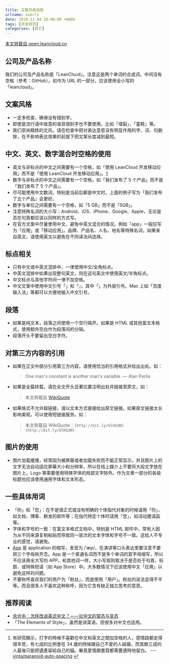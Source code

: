 ```yaml
---
title: 文案风格指南
urlname: aserlz
date: 2019-11-04 20:00:00 +0800
tags: [开发规范]
categories: [其它]
---
```


[本文转载自 open.leancloud.cn](https://open.leancloud.cn/copywriting-style-guide/)

## 公司及产品名称

我们的公司及产品名称是「LeanCloud」。注意这是两个单词的合成词，中间沒有空格（參考：GitHub）。如作为 URL 的一部分，应该使用全小写的「leancloud」。

<!-- more -->

## 文案风格

- 一定多检查，确保没有错别字。
- 即使是流行语中故意的谐音错别字也不要使用，比如「墙裂」、「童鞋」等。
- 我们崇尚精练的文风。请在检查中把对表达意思没有明显作用的字、词、句删除，在不影响表达效果的前提下把文案长度减到最短。

## 中文、英文、数字混合时空格的使用

- 英文与非标点的中文之间需要有一个空格，如「使用 LeanCloud 开发移动应用」而不是「使用 LeanCloud 开发移动应用」。[1](#fn-1)
- 数字与非标点的中文之间需要有一个空格，如「我们发布了 5 个产品」而不是「我们发布了 5 个产品」。
- 尽可能使用中文数词，特别是当前后都是中文时。上面的例子写为「我们发布了五个产品」会更好。
- 数字与单位之间需要有一个空格，如「5 GB」而不是「5GB」。
- 注意特殊名词的大小写：Android、iOS、iPhone、Google、Apple，无论是否在句首都应该以同样的方式写。
- 在官方文案中尽量使用中文，避免中英文混合的情况。例如「app」一般应写为「应用」或「移动应用」。品牌、产品名、人名、地名等特殊名词，如果来自英文，请使用英文以避免在不同译法间选择。

## 标点相关

- 只有中文或中英文混排中，一律使用中文/全角标点。
- 中英文混排中如果出现整句英文，则在这句英文中使用英文/半角标点。
- 中文标点与其他字符间一律不加空格。
- 中文文案中使用中文引号「」和『』，其中「」为外层引号。Mac 上如「百度输入法」等都可以方便地输入中文引号。

## 段落

- 如果是纯文本，段落之间使用一个空行隔开。如果是 HTML 或其他富文本格式，使用额外空白作为段落间的分隔。
- 段落开头不要留出空白字符。

## 对第三方内容的引用

- 如果在正文中部分引用第三方内容，请使用恰当的引用格式并给出出处。如：

  > One man's constant is another man's variable.
  > — Alan Perlis

- 如果是全篇转载，请在全文开头显著位置注明出处并链接至原文，如：

  > 本文转载自 [WikiQuote](http://en.wikiquote.org/wiki/Alan_Perlis)

- 如果格式不允许超链接，请以文本方式直接给出原文链接。如果原文链接太长影响美观，可以使用短链接服务。如：
  > 本文转载自 WikiQuote：`[http://bit.ly/UlHIdN](http://bit.ly/UlHIdN)`

## 图片的使用

- 图片加载缓慢，经常因为被屏蔽或者加载失败而不能正常显示，并且图片上的文字无法自动适应屏幕大小和分辨率，所以在线上媒介上不要将大段文字放在图片上。Logo 等需要使用特殊字体的局部文字除外。作为文章一部分的各级标题也应该使用通用字体和文本形态。

## 一些具体用词

- 「你」和「您」：在不是很正式或没有明确的个体指代对象的时候请用「你」，如文档、博客、群发的邮件等；在指代特定个体时请用「您」，如活动邀请函等。
- 字体和字号的一致：在富文本格式文档中，特别是 HTML 邮件中，常有人因为从不同来源复制粘贴而导致同一层次的文本字体和字号不一致。这给人不专业的感觉，请避免。
- [App](http://www.learnersdictionary.com/definition/app) 是 application 的缩写，发音为 /ˈæp/，在演讲等口头表达里要注意不要把三个字母拆开念。App 是一个普通名词而不是多个单词的首字母缩写，所以不应该用全大写的 APP。和其他词一样，大小写规则取决于是否处于句首、标题、或特殊短语（如 App Store）中。大多数情况下应该使用中文「应用」以避免这样的问题。
- 不要称呼喜欢我们的用户为「粉丝」，而是使用「用户」。粉丝的说法显得不平等。而且很多人不喜欢这种称呼，因为它含有缺乏独立思考的意思。

## 推荐阅读

- [余光中：怎样改进英式中文？——论中文的常态与变态](https://www.yuque.com/cqzhong/improve-chinese/)
- 「The Elements of Style」，虽然是讲英语，但很多对中文也适用。

---

1. 有研究顯示，打字的時候不喜歡在中文和英文之間加空格的人，感情路都走得很辛苦，有七成的比例會在 34 歲的時候跟自己不愛的人結婚，而其餘三成的人最後只能把遺產留給自己的貓。畢竟愛情跟書寫都需要適時地留白。 --- [vinta/paranoid-auto-spacing](https://github.com/vinta/paranoid-auto-spacing)
   [↩](#fnref-1)
